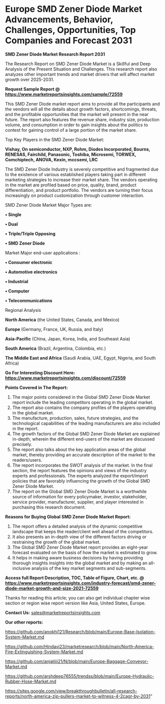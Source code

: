 # Europe SMD Zener Diode Market Advancements, Behavior, Challenges, Opportunities, Top Companies and Forecast 2031

<strong>SMD Zener Diode Market Research Report 2031</strong>

The Research Report on SMD Zener Diode Market is a Skillful and Deep Analysis of the Present Situation and Challenges. This research report also analyzes other important trends and market drivers that will affect market growth over 2025-2031.

<strong>Request Sample Report @ <a href=https://www.marketreportsinsights.com/sample/72559>https://www.marketreportsinsights.com/sample/72559</a></strong>

This SMD Zener Diode market report aims to provide all the participants and the vendors will all the details about growth factors, shortcomings, threats, and the profitable opportunities that the market will present in the near future. The report also features the revenue share, industry size, production volume, and consumption in order to gain insights about the politics to contest for gaining control of a large portion of the market share.

Top Key Players in the SMD Zener Diode Market:

<strong>Vishay, On semiconductor, NXP, Rohm, Diodes Incorporated, Bourns, RENESAS, Fairchild, Panasonic, Toshiba, Microsemi, TORWEX, Comchiptech, ANOVA, Kexin, mccsemi, LRC</strong>

The SMD Zener Diode Industry is severely competitive and fragmented due to the existence of various established players taking part in different marketing strategies to increase their market share. The vendors operating in the market are profiled based on price, quality, brand, product differentiation, and product portfolio. The vendors are turning their focus increasingly on product customization through customer interaction.

SMD Zener Diode Market Major Types are:

<strong>• Single

• Dual

• Triple/Triple Opposing

• SMD Zener Diode</strong>

Market Major end-user applications :

<strong>• Consumer electronic

• Automotive electronics

• Industrial

• Computer

• Telecommunications</strong>

Regional Analysis

</u><strong><b>North America</b></strong> (the United States, Canada, and Mexico)

<strong><b>Europe </b></strong>(Germany, France, UK, Russia, and Italy)

<strong><b>Asia-Pacific</b></strong> (China, Japan, Korea, India, and Southeast Asia)

<strong><b>South America</b></strong> (Brazil, Argentina, Colombia, etc.)

<strong><b>The Middle East and Africa</b></strong> (Saudi Arabia, UAE, Egypt, Nigeria, and South Africa)

<strong>Go For Interesting Discount Here: <a href=https://www.marketreportsinsights.com/discount/72559>https://www.marketreportsinsights.com/discount/72559</a></strong>

<strong>Points Covered in The Report:</strong>
<ol>
  <li>The major points considered in the Global SMD Zener Diode Market report include the leading competitors operating in the global market.</li>
  <li>The report also contains the company profiles of the players operating in the global market.</li>
  <li>The manufacture, production, sales, future strategies, and the technological capabilities of the leading manufacturers are also included in the report.</li>
  <li>The growth factors of the Global SMD Zener Diode Market are explained in-depth, wherein the different end-users of the market are discussed precisely.</li>
  <li>The report also talks about the key application areas of the global market, thereby providing an accurate description of the market to the readers/users.</li>
  <li>The report incorporates the SWOT analysis of the market. In the final section, the report features the opinions and views of the industry experts and professionals. The experts analyzed the export/import policies that are favorably influencing the growth of the Global SMD Zener Diode Market.</li>
  <li>The report on the Global SMD Zener Diode Market is a worthwhile source of information for every policymaker, investor, stakeholder, service provider, manufacturer, supplier, and player interested in purchasing this research document.</li>
</ol>
<strong>Reasons for Buying Global SMD Zener Diode Market Report:</strong>

<ol>
  <li>The report offers a detailed analysis of the dynamic competitive landscape that keeps the reader/client well ahead of the competitors.</li>
  <li>It also presents an in-depth view of the different factors driving or restraining the growth of the global market.</li>
  <li>The Global SMD Zener Diode Market report provides an eight-year forecast evaluated on the basis of how the market is estimated to grow.</li>
  <li>It helps in making aware business decisions by having providing thorough insights insights into the global market and by making an all-inclusive analysis of the key market segments and sub-segments.</li>
</ol>
<strong>Access full Report Description, TOC, Table of Figure, Chart, etc. @ <a href=https://www.marketreportsinsights.com/industry-forecast/smd-zener-diode-market-growth-and-size-2021-72559>https://www.marketreportsinsights.com/industry-forecast/smd-zener-diode-market-growth-and-size-2021-72559</a></strong>


Thanks for reading this article; you can also get individual chapter wise section or region wise report version like Asia, United States, Europe.

<strong>Contact Us:</strong>
sales@marketreportsinsights.com

<strong>Our other reports:</strong>

<a href=https://github.com/anokhi121/Research/blob/main/Europe-Base-Isolation-System-Market.md>https://github.com/anokhi121/Research/blob/main/Europe-Base-Isolation-System-Market.md</a>

<a href=https://github.com/Hindavi23/marketresearch/blob/main/North-America-Fire-Extinguishing-System-Market.md>https://github.com/Hindavi23/marketresearch/blob/main/North-America-Fire-Extinguishing-System-Market.md</a>

<a href=https://github.com/anjaliiii21/N/blob/main/Europe-Baggage-Conveyor-Market.md>https://github.com/anjaliiii21/N/blob/main/Europe-Baggage-Conveyor-Market.md</a>

<a href=https://github.com/arshdeep76555/trendss/blob/main/Europe-Hydraulic-Rubber-Hose-Market.md>https://github.com/arshdeep76555/trendss/blob/main/Europe-Hydraulic-Rubber-Hose-Market.md</a>

<a href=https://sites.google.com/view/breakthroughbulletin/all-research-reports/north-america-zip-pullers-market-to-witness-4-2cagr-by-2031>https://sites.google.com/view/breakthroughbulletin/all-research-reports/north-america-zip-pullers-market-to-witness-4-2cagr-by-2031</a>"
